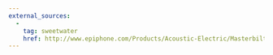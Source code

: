 ```yaml
---
external_sources:
  -
    tag: sweetwater
    href: http://www.epiphone.com/Products/Acoustic-Electric/Masterbilt-Zenith-Classic.aspx
---
```

